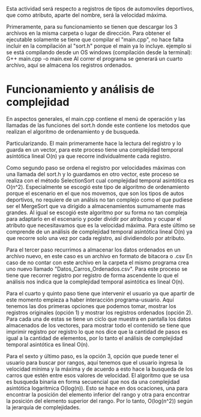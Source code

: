 Esta actividad será respecto a registros de tipos de automoviles deportivos, que como atributo, aparte del nombre, será la velocidad máxima.

Primeramente, para su funcionamiento se tienen que descargar los 3 archivos en la misma carpeta o lugar de dirección.
Para obtener el ejecutable solamente se tiene que compilar el "main.cpp", no hace falta incluir en la compilación al "sort.h" porque el main ya lo incluye.
ejemplo si se está compilando desde un OS windows (compilación desde la terminal): G++ main.cpp -o main.exe
Al correr el programa se generará un cuarto archivo, aquí se almacena los registros ordenados.

# Funcionamiento y análisis de complejidad

En aspectos generales, el main.cpp contiene el menú de operación y las llamadas de las funciones del sort.h donde este contiene los metodos que realizan el algoritmo de ordenamiento y de busqueda.

Particularizando. El main primeramente hace la lectura del registro y lo guarda en un vector, para este proceso tiene una complejidad temporal asíntótica lineal O(n) ya que recorre individualmente cada registro.

Como segundo paso se ordena el registro por velocidades máximas con una llamada del sort.h y lo guardamos en otro vector, este proceso se realiza con el método SelectionSort cual complejidad temporal asintótica es O(n^2). Especialmente se escogió este tipo de algoritmo de ordenamiento porque el escenario en el que nos movemos, que son los tipos de autos deportivos, no requiere de un análsis no tan complejo como el que pudiese ser el MergeSort que va dirigido a almacenamientos sumumamente mas grandes. Al igual se escogió este algoritmo por su forma no tan compleja para adaptarlo en el escenario y poder dividir por atributos y ocupar el atributo que necesitavamos que es la velocidad máxima. Para este último se comprende de un análisis de complejidad temporal asintótica lineal O(n) ya que recorre solo una vez por cada registro, así dividiendolo por atributo.

Para el tercer paso recurrimos a almacenar los datos ordenados en un archivo nuevo, en este caso es un archivo en formato de bitacora o .csv 
En caso de no contar con este archivo en la carpeta el mismo programa crea uno nuevo llamado "Datos_Carros_Ordenados.csv". Para este proceso se tiene que recorrer registro por registro de forma ascendente lo que el análisis nos indica que la complejidad temporal asintótica es lineal O(n).

Para el cuarto y quinto paso tiene que intervenir el usuario ya que apartir de este momento empieza a haber interacción programa-usuario. Aquí tenemos las dos primeras opciones que podemos tomar, mostrar los registros originales (opción 1) y mostrar los registros ordenados (opción 2). Para cada una de estas se tiene un ciclo que muestra en pantalla los datos almacenados de los vectores, para mostrar todo el contenido se tiene que imprimir registro por registro lo que nos dice que la cantidad de pasos es igual a la cantidad de elementos, por lo tanto el análisis de complejidad temporal asintótica es lineal O(n).

Para el sexto y último paso, es la opción 3, opción que puede tener el usuario para buscar por rangos, aquí tenemos que el usuario ingresa la velocidad mínima y la máxima y de acuerdo a esto hace la busqueda de los carros que estén entre esos valores de velocidad. El algoritmo que se usa es busqueda binaria en forma secuencial que nos da una complejidad asintótica logaritmica O(log(n)). Esto se hace en dos ocaciones, una para encontrar la posición del elemento inferior del rango y otra para encontrar la posición del elemento superior del rango. Por lo tanto, O(log(n^2)) según la jerarquía de complejidades.

